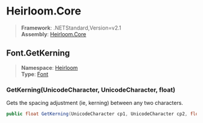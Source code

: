 # Heirloom.Core

> **Framework**: .NETStandard,Version=v2.1  
> **Assembly**: [Heirloom.Core][0]  

## Font.GetKerning

> **Namespace**: [Heirloom][0]  
> **Type**: [Font][1]  

### GetKerning(UnicodeCharacter, UnicodeCharacter, float)

Gets the spacing adjustment (ie, kerning) between any two characters.

```cs
public float GetKerning(UnicodeCharacter cp1, UnicodeCharacter cp2, float size)
```

[0]: ../../../Heirloom.Core.md
[1]: ../Font.md
